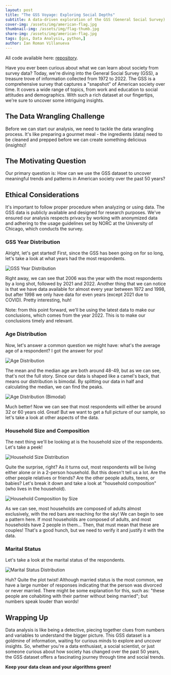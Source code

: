 ```yaml
---
layout: post
title: "The GSS Voyage: Exploring Social Depths"
subtitle: A data-driven exploration of the GSS (General Social Survey) data that reveals demographic trends, living condition differences, and fascinating population facts.
cover-img: /assets/img/american-flag.jpg
thumbnail-img: /assets/img/flag-thumb.jpg
share-img: /assets/img/american-flag.jpg
tags: [gss, Data Analysis, python,]
author: Ian Roman Villanueva
---
```


All code available here: [repository](https://github.com/eatsfrog/gss-analysis.git).

Have you ever been curious about what we can learn about society from survey data? Today, we're diving into the General Social Survey (GSS), a treasure trove of information collected from 1972 to 2022. The GSS is a comprehensive survey that captures a "snapshot" of American society over time. It covers a wide range of topics, from work and education to social attitudes and demographics. With such a rich dataset at our fingertips, we're sure to uncover some intriguing insights.

## The Data Wrangling Challenge

Before we can start our analysis, we need to tackle the data wrangling process. It's like preparing a gourmet meal - the ingredients (data) need to be cleaned and prepped before we can create something delicious (insights)!

## The Motivating Question

Our primary question is: How can we use the GSS dataset to uncover meaningful trends and patterns in American society over the past 50 years?

## Ethical Considerations

It's important to follow proper procedure when analyzing or using data. The GSS data is publicly available and designed for research purposes. We've ensured our analysis respects privacy by working with anonymized data and adhering to the usage guidelines set by NORC at the University of Chicago, which conducts the survey.

### GSS Year Distribution

Alright, let's get started! First, since the GSS has been going on for so long, let's take a look at what years had the most respondents.

![GSS Year Distribution](/assets/img/year-dist.png)

Right away, we can see that 2006 was the year with the most respondents by a long shot, followed by 2021 and 2022. Another thing that we can notice is that we have data available for almost every year between 1972 and 1998, but after 1998 we only have data for even years (except 2021 due to COVID). Pretty interesting, huh!

Note: from this point forward, we'll be using the latest data to make our conclusions, which comes from the year 2022. This is to make our conclusions timely and relevant.

### Age Distribution

Now, let's answer a common question we might have: what's the average age of a respondent? I got the answer for you!

![Age Distribution](/assets/img/age-dist.png)

The mean and the median age are both around 48-49, but as we can see, that's not the full story. Since our data is shaped like a camel's back, that means our distribution is bimodal. By splitting our data in half and calculating the median, we can find the peaks.

![Age Distribution (Bimodal)](/assets/img/age-dist-adjusted.png)

Much better! Now we can see that most respondents will either be around 32 or 60 years old. Great! But we want to get a full picture of our sample, so let's take a look at other aspects of the data.

### Household Size and Composition

The next thing we'll be looking at is the household size of the respondents. Let's take a peek!

![Household Size Distribution](/assets/img/size-dist.png)

Quite the surprise, right? As it turns out, most respondents will be living either alone or in a 2-person household. But this doesn't tell us a lot. Are the other people relatives or friends? Are the other people adults, teens, or babies? Let's break it down and take a look at "household composition" (who lives in the household).

![Household Composition by Size](/assets/img/size-dist-comp.png)

As we can see, most households are composed of adults almost exclusively, with the red bars are reaching for the sky! We can begin to see a pattern here. If most households are composed of adults, and most households have 2 people in them... Then, that must mean that these are couples! That's a good hunch, but we need to verify it and justify it with the data.

### Marital Status

Let's take a look at the marital status of the respondents.

![Marital Status Distribution](/assets/img/marit-dist.png)

Huh? Quite the plot twist! Although married status is the most common, we have a large number of responses indicating that the person was divorced or never married. There might be some explanation for this, such as: "these people are cohabiting with their partner without being married"; but numbers speak louder than words!

## Wrapping Up

Data analysis is like being a detective, piecing together clues from numbers and variables to understand the bigger picture. This GSS dataset is a goldmine of information, waiting for curious minds to explore and uncover insights. So, whether you're a data enthusiast, a social scientist, or just someone curious about how society has changed over the past 50 years, the GSS dataset offers a fascinating journey through time and social trends.

**Keep your data clean and your algorithms green!**

